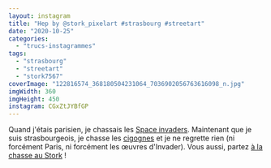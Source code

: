 ```yaml
---
layout: instagram
title: "Hep by @stork_pixelart #strasbourg #streetart"
date: "2020-10-25"
categories: 
  - "trucs-instagrammes"
tags: 
  - "strasbourg"
  - "streetart"
  - "stork7567"
coverImage: "122816574_368180504231064_7036902056763616098_n.jpg"
imgWidth: 360
imgHeight: 450
instagram: CGxZtJYBfGP
---
```


Quand j'étais parisien, je chassais les [Space invaders](http://sitofotos.6x8.org/index.php?/category/2). Maintenant que je suis strasbourgeois, je chasse les [cigognes](https://www.6x8.org/tag/stork7567/) et je ne regrette rien (ni forcément Paris, ni forcément les œuvres d'Invader). Vous aussi, partez [à la chasse au Stork](https://www.6x8.org/2019/11/a-la-chasse-au-stork/) !

